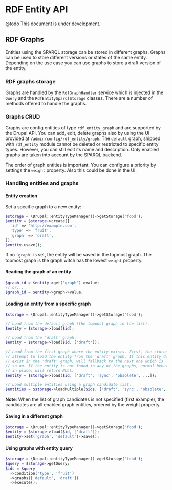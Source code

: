 # RDF Entity API

@todo This document is under development.

## RDF Graphs

Entities using the SPARQL storage can be stored in different graphs. Graphs can
be used to store different versions or states of the same entity. Depending on
the use case you can use graphs to store a draft version of the entity.

### RDF graphs storage

Graphs are handled by the `RdfGraphHandler` service which is injected in the
`Query` and the `RdfEntitySparqlStorage` classes. There are a number of methods
offered to handle the graphs.

### Graphs CRUD

Graphs are config entities of type `rdf_entity_graph` and are supported by the
Drupal API. You can add, edit, delete graphs also by using the UI provided at
`/admin/config/rdf_entity/graph`. The `default` graph, shipped with `rdf_entity`
module cannot be deleted or restricted to specific entity types. However, you
can still edit its name and description. Only enabled graphs are taken into
account by the SPARQL backend.

The order of graph entities is important. You can configure a priority by
settings the `weight` property. Also this could be done in the UI.

### Handling entities and graphs

#### Entity creation

Set a specific graph to a new entity:

```php
$storage = \Drupal::entityTypeManager()->getStorage('food');
$entity = $storage->create([
  'id' => 'http://example.com',
  'type' => 'fruit',
  'graph' => 'draft',
]);
$entity->save();
```

If no `'graph'` is set, the entity will be saved in the topmost graph. The
topmost graph is the graph witch has the lowest `weight` property.

#### Reading the graph of an entity

```php
$graph_id = $entity->get('graph')->value;
// or...
$graph_id = $entity->graph->value;

```

#### Loading an entity from a specific graph

```php
$storage = \Drupal::entityTypeManager()->getStorage('food');

// Load from the default graph (the tompost graph in the list).
$entity = $storage->load($id);

// Load from the 'draft' graph.
$entity = $storage->load($id, ['draft']);

// Load from the first graph where the entity exists. First, the storage will
// attempt to load the entity from the 'draft' graph. If this entity doesn't
// exist in the 'draft' graph, will fallback to the next one which is 'sync' and
// so on. If the entity is not found in any of the graphs, normal behaviour is
// in place: will return NULL.
$entity = $storage->load($id, ['draft', 'sync', 'obsolete', ...]);

// Load multiple entities using a graph candidate list.
$entities = $storage->loadMultiple($ids, ['draft', 'sync', 'obsolete', ...]);
```

**Note**: When the list of graph candidates is not specified (first example),
the candidates are all enabled graph entities, ordered by the weight property.

#### Saving in a different graph

```php
$storage = \Drupal::entityTypeManager()->getStorage('food');
$entity = $storage->load($id, ['draft']);
$entity->set('graph', 'default')->save();
```

#### Using graphs with entity query

```php
$storage = \Drupal::entityTypeManager()->getStorage('food');
$query = $storage->getQuery;
$ids = $query
  ->condition('type', 'fruit')
  ->graphs(['default', 'draft'])
  ->execute();
```
